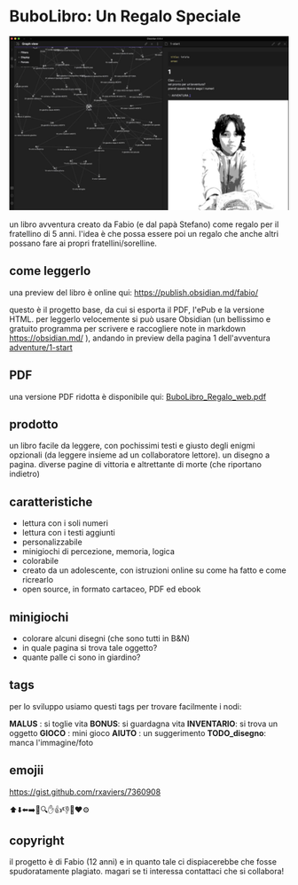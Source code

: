 # BuboLibro: Un Regalo Speciale 

![](_img/project_obsidian.jpg)

un libro avventura creato da Fabio (e dal papà Stefano) come regalo per il fratellino di 5 anni.
l'idea è che possa essere poi un regalo che anche altri possano fare ai propri fratellini/sorelline.

## come leggerlo
una preview del libro è online qui: <https://publish.obsidian.md/fabio/>

questo è il progetto base, da cui si esporta il PDF, l'ePub e la versione HTML.
per leggerlo velocemente si può usare Obsidian (un bellissimo e gratuito programma per scrivere e raccogliere note in markdown <https://obsidian.md/> ), andando in preview della pagina 1 dell'avventura [adventure/1-start](adventure/1-start)

## PDF
una versione PDF ridotta è disponibile qui: [BuboLibro_Regalo_web.pdf](_output/BuboLibro_Regalo_web.pdf)

## prodotto
un libro facile da leggere, con pochissimi testi e giusto degli enigmi opzionali (da leggere insieme ad un collaboratore lettore). un disegno a pagina.
diverse pagine di vittoria e altrettante di morte (che riportano indietro)

## caratteristiche
- lettura con i soli numeri
- lettura con i testi aggiunti
- personalizzabile
- minigiochi di percezione, memoria, logica
- colorabile
- creato da un adolescente, con istruzioni online su come ha fatto e come ricrearlo
- open source, in formato cartaceo, PDF ed ebook 

## minigiochi
- colorare alcuni disegni (che sono tutti in B&N)
- in quale pagina si trova tale oggetto?
- quante palle ci sono in giardino?

## tags
per lo sviluppo usiamo questi tags per trovare facilmente i nodi:

**MALUS** : si toglie vita
**BONUS**: si guardagna vita
**INVENTARIO**: si trova un oggetto
**GIOCO** : mini gioco
**AIUTO** : un suggerimento
**TODO_disegno**: manca l'immagine/foto

## emojii
https://gist.github.com/rxaviers/7360908

⬆️⬇️⬅️➡️👀🔍✋👍👎💬♥️⚙️

## copyright
il progetto è di Fabio (12 anni) e in quanto tale ci dispiacerebbe che fosse spudoratamente plagiato. magari se ti interessa contattaci che si collabora!
